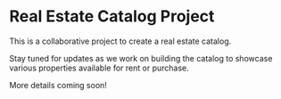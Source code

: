 # Real Estate Catalog Project

This is a collaborative project to create a real estate catalog.

Stay tuned for updates as we work on building the catalog to showcase various properties available for rent or purchase.

More details coming soon!
